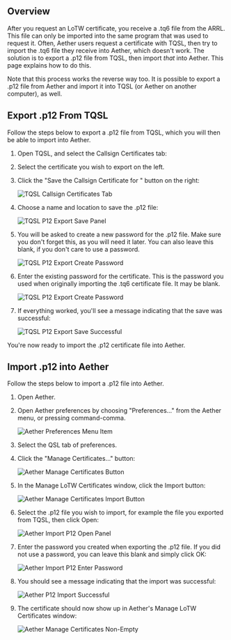 ## Overview

After you request an LoTW certificate, you receive a .tq6 file from the ARRL. This file can only be imported into the same program that was used to request it. Often, Aether users request a certificate with TQSL, then try to import the .tq6 file they receive into Aether, which doesn't work. The solution is to export a .p12 file from TQSL, then import _that_ into Aether. This page explains how to do this.

Note that this process works the reverse way too. It is possible to export a .p12 file from Aether and import it into TQSL (or Aether on another computer), as well.

## Export .p12 From TQSL

Follow the steps below to export a .p12 file from TQSL, which you will then be able to import into Aether.

1. Open TQSL, and select the Callsign Certificates tab:
2. Select the certificate you wish to export on the left.
3. Click the "Save the Callsign Certificate for <your callsign>" button on the right:

    ![TQSL Callsign Certificates Tab](/images/ExportP12/TQSLCallsignCertificatesSaveCertificate.png)

4. Choose a name and location to save the .p12 file:

    ![TQSL P12 Export Save Panel](/images/ExportP12/P12SavePanel.png)

5. You will be asked to create a new password for the .p12 file. Make sure you don't forget this, as you will need it later. You can also leave this blank, if you don't care to use a password.

    ![TQSL P12 Export Create Password](/images/ExportP12/P12CreatePassword.png)

6. Enter the existing password for the certificate. This is the password you used when originally importing the .tq6 certificate file. It may be blank.

    ![TQSL P12 Export Create Password](/images/ExportP12/P12EnterPassword.png)

7. If everything worked, you'll see a message indicating that the save was successful:

    ![TQSL P12 Export Save Successful](/images/ExportP12/P12SaveSuccessful.png)

You're now ready to import the .p12 certificate file into Aether.

## Import .p12 into Aether

Follow the steps below to import a .p12 file into Aether.

1. Open Aether.
2. Open Aether preferences by choosing "Preferences..." from the Aether menu, or pressing command-comma.

    ![Aether Preferences Menu Item](/images/AetherPreferencesMenuItem.png)

3. Select the QSL tab of preferences.
4. Click the "Manage Certificates..." button:

    ![Aether Manage Certificates Button](/images/ExportP12/AetherQSLPreferencesManageCertificates.png)

5. In the Manage LoTW Certificates window, click the Import button:

    ![Aether Manage Certificates Import Button](/images/ExportP12/ManageCertificatesImportButton.png)

6. Select the .p12 file you wish to import, for example the file you exported from TQSL, then click Open:

    ![Aether Import P12 Open Panel](/images/ExportP12/ImportCertificateOpenPanel.png)

7. Enter the password you created when exporting the .p12 file. If you did not use a password, you can leave this blank and simply click OK:

    ![Aether Import P12 Enter Password](/images/ExportP12/ImportCertificateEnterPassword.png)

8. You should see a message indicating that the import was successful:

    ![Aether P12 Import Successful](/images/ExportP12/P12ImportSuccessful.png)

9. The certificate should now show up in Aether's Manage LoTW Certificates window:

   ![Aether Manage Certificates Non-Empty](/images/ExportP12/ManageCertificatesFull.png)
